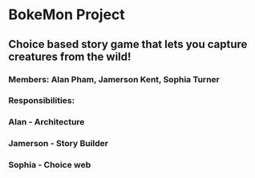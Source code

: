 # BokeMon Project
## Choice based story game that lets you capture creatures from the wild!
### Members: Alan Pham, Jamerson Kent, Sophia Turner
### Responsibilities:
### Alan - Architecture
### Jamerson - Story Builder
### Sophia - Choice web
